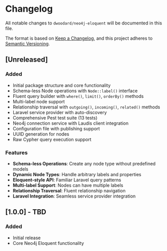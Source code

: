# Changelog

All notable changes to `dwoodard/neo4j-eloquent` will be documented in this file.

The format is based on [Keep a Changelog](https://keepachangelog.com/en/1.0.0/),
and this project adheres to [Semantic Versioning](https://semver.org/spec/v2.0.0.html).

## [Unreleased]

### Added

- Initial package structure and core functionality
- Schema-less Node operations with `Node::label()` interface
- Fluent query builder with `where()`, `limit()`, `orderBy()` methods
- Multi-label node support
- Relationship traversal with `outgoing()`, `incoming()`, `related()` methods
- Laravel service provider with auto-discovery
- Comprehensive Pest test suite (13 tests)
- Neo4j connection service with Laudis client integration
- Configuration file with publishing support
- UUID generation for nodes
- Raw Cypher query execution support

### Features

- **Schema-less Operations**: Create any node type without predefined models
- **Dynamic Node Types**: Handle arbitrary labels and properties
- **Eloquent-style API**: Familiar Laravel query patterns
- **Multi-label Support**: Nodes can have multiple labels
- **Relationship Traversal**: Fluent relationship navigation
- **Laravel Integration**: Seamless service provider integration

## [1.0.0] - TBD

### Added

- Initial release
- Core Neo4j Eloquent functionality
